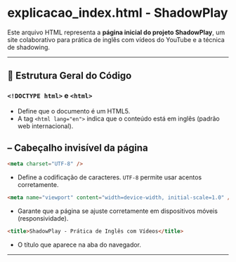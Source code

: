 # explicacao_index.html - ShadowPlay

Este arquivo HTML representa a **página inicial do projeto ShadowPlay**, um site colaborativo para prática de inglês com vídeos do YouTube e a técnica de shadowing.

---
## 🧠 Estrutura Geral do Código

### `<!DOCTYPE html>` e `<html>`
- Define que o documento é um HTML5.
- A tag `<html lang="en">` indica que o conteúdo está em inglês (padrão web internacional).

## <head> – Cabeçalho invisível da página

```html
<meta charset="UTF-8" />
```
- Define a codificação de caracteres. `UTF-8` permite usar acentos corretamente.

```html
<meta name="viewport" content="width=device-width, initial-scale=1.0" />
```
- Garante que a página se ajuste corretamente em dispositivos móveis (responsividade).

```html
<title>ShadowPlay - Prática de Inglês com Vídeos</title>
```
- O título que aparece na aba do navegador.

---

## <style> – Estilização CSS

- O CSS está embutido no próprio HTML para facilitar o uso inicial.
- Estiliza:
  - Cores (azul escuro, branco, cinza)
  - Espaçamentos e margens
  - Aparência dos cartões de vídeo
  - Layout responsivo e limpo

---

## <body> – Corpo visível do site

### <header>
```html
<header>
  <h1>ShadowPlay</h1>
  <p>Pratique inglês com vídeos e a técnica de shadowing</p>
</header>
```
- Mostra o nome do site e seu propósito.
- Tem fundo azul escuro e texto branco para destaque.

---

### <main> – Conteúdo principal

#### Seção 1: Explicação

```html
<section>
  <h2>Como Funciona?</h2>
  <p>Assista a vídeos curtos, repita as frases...</p>
</section>
```
- Informa o usuário como usar o site.

#### Seção 2: Exibição de vídeo

```html
<iframe src="https://www.youtube.com/embed/NiTSZ3cs1zA" ...></iframe>
```
- Incorpora um vídeo do YouTube usando embed (forma legal e oficial).

```html
<div class="transcription">...</div>
```
- Exibe a transcrição do vídeo, para que o usuário acompanhe e pratique o shadowing.

---

## <footer>
```html
<footer>
  ShadowPlay © 2025 - Projeto Educacional Colaborativo
</footer>
```
- Rodapé com nome do projeto e indicação de que é um site educativo.

---

## ✅ Objetivo deste arquivo

Este HTML é ideal para:
- Testar o layout inicial do projeto.
- Praticar estrutura sem frameworks.
- Publicar diretamente no GitHub Pages.
